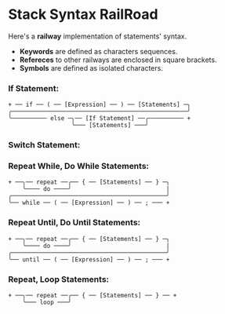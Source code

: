 
# Stack Syntax RailRoad

Here's a **railway** implementation of statements' syntax.

- **Keywords** are defined as characters sequences.
- **Refereces** to other railways are enclosed in square brackets.
- **Symbols** are defined as isolated characters.

### If Statement:

    + ── if ── ( ── [Expression] ── ) ── [Statements] ─╮
    ╭──────────────────────────────────────────────────╯
    ╰────────── else ─╮── [If Statement] ──╭────────── +
                      ╰─── [Statements] ───╯

### Switch Statement:

### Repeat While, Do While Statements:

    + ──╮── repeat ──╭── { ── [Statements] ── } ─╮
        ╰──── do ────╯                           |
    ╭────────────────────────────────────────────╯
	╰── while ── ( ── [Expression] ── ) ── ; ─── +

### Repeat Until, Do Until Statements:

    + ──╮── repeat ──╭── { ── [Statements] ── } ─╮
        ╰──── do ────╯                           |
    ╭────────────────────────────────────────────╯
	╰── until ── ( ── [Expression] ── ) ── ; ─── +

### Repeat, Loop Statements:

    + ──╮── repeat ──╭── { ── [Statements] ── } ── +
        ╰─── loop ───╯
